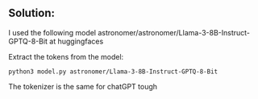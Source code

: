  
 ## Solution: 
 I used the following model astronomer/astronomer/Llama-3-8B-Instruct-GPTQ-8-Bit at huggingfaces 

 
 Extract the tokens from the model: 
 
 ``` python3 model.py astronomer/Llama-3-8B-Instruct-GPTQ-8-Bit ```
 
 The tokenizer is the same for chatGPT tough
 
 
